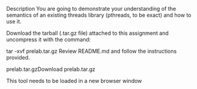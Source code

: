 Description
You are going to demonstrate your understanding of the semantics of an existing threads library (pthreads, to be exact) and how to use it.

Download the tarball (.tar.gz file) attached to this assignment and uncompress it with the command:

tar -xvf prelab.tar.gz
Review README.md and follow the instructions provided.

prelab.tar.gzDownload prelab.tar.gz

This tool needs to be loaded in a new browser window